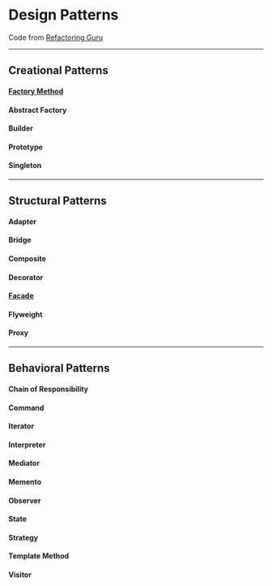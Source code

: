 # Design Patterns

Code from [Refactoring Guru](https://refactoring.guru/)

---
## Creational Patterns
#### [Factory Method](https://github.com/dongsubkim/design_patterns/tree/main/src/main/java/blog/dskim/designPatterns/factoryMethod)
#### Abstract Factory
#### Builder
#### Prototype
#### Singleton
---
## Structural Patterns
#### Adapter
#### Bridge
#### Composite
#### Decorator
#### [Facade](https://github.com/dongsubkim/design_patterns/tree/main/src/main/java/blog/dskim/designPatterns/facade)
#### Flyweight
#### Proxy
---
## Behavioral Patterns
#### Chain of Responsibility
#### Command
#### Iterator
#### Interpreter
#### Mediator
#### Memento
#### Observer
#### State
#### Strategy
#### Template Method
#### Visitor
